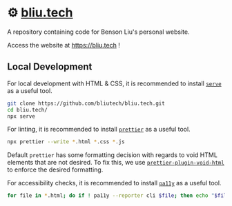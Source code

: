 # ⚙️ [bliu.tech](https://www.bliu.tech)

A repository containing code for Benson Liu's personal website.

Access the website at https://bliu.tech !

## Local Development

For local development with HTML & CSS, it is recommended to install [`serve`](https://github.com/bliutech/bliu.tech) as a useful tool.

```bash
git clone https://github.com/bliutech/bliu.tech.git
cd bliu.tech/
npx serve
```

For linting, it is recommended to install [`prettier`](https://prettier.io/docs/en/install.html) as a useful tool.

```bash
npx prettier --write *.html *.css *.js
```

Default `prettier` has some formatting decision with regards to void HTML elements that are not desired.
To fix this, we use [`prettier-plugin-void-html`](https://github.com/awmottaz/prettier-plugin-void-html) to enforce the desired formatting.

For accessibility checks, it is recommended to install [`pa11y`](https://pa11y.org/) as a useful tool.

```bash
for file in *.html; do if ! pa11y --reporter cli $file; then echo "$file : FAILED"; break; fi; done
```

